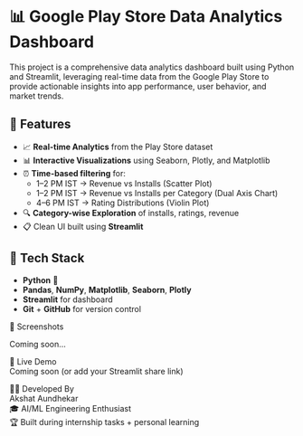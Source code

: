 # 📊 Google Play Store Data Analytics Dashboard

This project is a comprehensive data analytics dashboard built using Python and Streamlit, leveraging real-time data from the Google Play Store to provide actionable insights into app performance, user behavior, and market trends.

## 🚀 Features

- 📈 **Real-time Analytics** from the Play Store dataset
- 📊 **Interactive Visualizations** using Seaborn, Plotly, and Matplotlib
- ⏰ **Time-based filtering** for:
  - 1–2 PM IST → Revenue vs Installs (Scatter Plot)
  - 1–2 PM IST → Revenue vs Installs per Category (Dual Axis Chart)
  - 4–6 PM IST → Rating Distributions (Violin Plot)
- 🔍 **Category-wise Exploration** of installs, ratings, revenue
- 📋 Clean UI built using **Streamlit**

## 🧠 Tech Stack

- **Python** 🐍
- **Pandas**, **NumPy**, **Matplotlib**, **Seaborn**, **Plotly**
- **Streamlit** for dashboard
- **Git** + **GitHub** for version control

📸 Screenshots  
<!-- Add screenshots here -->  
Coming soon...

🔗 Live Demo  
Coming soon (or add your Streamlit share link)

🧑‍💻 Developed By  
Akshat Aundhekar  
🎓 AI/ML Engineering Enthusiast  
🏆 Built during internship tasks + personal learning

